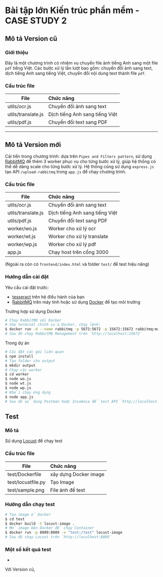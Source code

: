 # Bài tập lớn Kiến trúc phần mềm - CASE STUDY 2
## Mô tả Version cũ
### Giới thiệu
Đây là một chương trình có nhiệm vụ chuyển file ảnh tiếng Anh sang một file `pdf` tiếng Việt. Các bước xử lý lần lượt bao gồm: chuyển đổi ảnh sang text, dịch tiếng Anh sang tiếng Việt, chuyển đổi nội dung text thành file `pdf`.
### Cấu trúc file
| File | Chức năng |
|--|:--|
| utils/ocr.js | Chuyển đổi ảnh sang text |
| utils/translate.js | Dịch tiếng Anh sang tiếng Việt |
| utils/pdf.js | Chuyển đổi text sang PDF |
---
## Mô tả Version mới
Cải tiến trong chương trình: dựa trên `Pipes and Filters pattern`, sử dụng [RabbitMQ](https://www.rabbitmq.com/) để thêm 3 worker phục vụ cho từng bước xử lý, giúp hệ thống có thể dễ dàng scale cho từng bước xử lý. Hệ thống cũng sử dụng `express.js` tạo API `/upload-rabbitmq` trong `app.js` để chạy chương trình.
### Cấu trúc file
| File | Chức năng |
|--|:--|
| utils/ocr.js | Chuyển đổi ảnh sang text |
| utils/translate.js | Dịch tiếng Anh sang tiếng Việt |
| utils/pdf.js | Chuyển đổi text sang PDF |
| worker/wo.js | Worker cho xử lý ocr |
| worker/wt.js | Worker cho xử lý translate |
| worker/wp.js | Worker cho xử lý pdf |
| app.js | Chạy host trên cổng 3000 |

(Ngoài ra còn có `frontend/index.html` và folder `test/` để test hiệu năng)
### Hướng dẫn cài đặt
Yêu cầu cài đặt trước:  
 - [tesseract](https://tesseract-ocr.github.io/tessdoc/Installation.html) trên hệ điều hành của bạn  
 - [RabbitMQ](https://www.rabbitmq.com/) trên máy tính hoặc sử dụng [Docker](https://www.docker.com/) để tạo môi trường
   
Trường hợp sử dụng Docker
```sh
# Chạy RabbitMQ với Docker
# Vào terminal chính của Docker, chạy lệnh:
$ docker run -d --name rabbitmq -p 5672:5672 -p 15672:15672 rabbitmq:management
# Sau đó chạy RabbitMQ Management trên `http://localhost:15672`
```
Trong dự án
```sh
# Cài đặt các gói liên quan
$ npm install
# Tạo folder cho output
$ mkdir output
# Chạy các worker
$ cd worker
$ node wo.js
$ node wt.js
$ node wp.js
# Khởi chạy ứng dụng
$ node app.js
# Sau đó sử dụng Postman hoặc Insomnia để test API `http://localhost:3000/upload`
```

## Test
### Mô tả
Sử dụng [Locust](https://locust.io/) để chạy test
### Cấu trúc file
| File | Chức năng |
|--|:--|
| test/Dockerfile | xây dựng Docker image |
| test/locustfile.py | Tạo Image |
| test/sample.png | File ảnh để test |
### Hướng dẫn chạy test
```sh
# Tạo image ở Docker
$ cd test
$ docker build -t locust-image .
# Mở image bên Docker để chạy Container
$ docker run -p 8089:8089 -v "test:/test" locust-image
# Sau đó chạy Locust trên `http://localhost:8089`
```
### Một số kết quả test
 - 
Với Version cũ, 